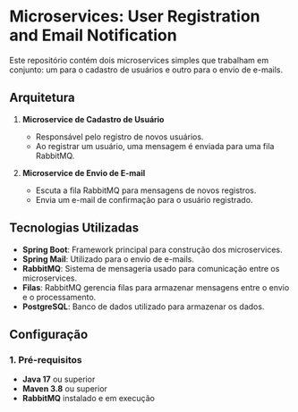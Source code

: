 # Microservices: User Registration and Email Notification

Este repositório contém dois microservices simples que trabalham em conjunto: um para o cadastro de usuários e outro para o envio de e-mails.

## Arquitetura

1. **Microservice de Cadastro de Usuário**
   - Responsável pelo registro de novos usuários.
   - Ao registrar um usuário, uma mensagem é enviada para uma fila RabbitMQ.

2. **Microservice de Envio de E-mail**
   - Escuta a fila RabbitMQ para mensagens de novos registros.
   - Envia um e-mail de confirmação para o usuário registrado.

## Tecnologias Utilizadas

- **Spring Boot**: Framework principal para construção dos microservices.
- **Spring Mail**: Utilizado para o envio de e-mails.
- **RabbitMQ**: Sistema de mensageria usado para comunicação entre os microservices.
- **Filas**: RabbitMQ gerencia filas para armazenar mensagens entre o envio e o processamento.
- **PostgreSQL**: Banco de dados utilizado para armazenar os dados.

## Configuração

### 1. Pré-requisitos

- **Java 17** ou superior
- **Maven 3.8** ou superior
- **RabbitMQ** instalado e em execução

